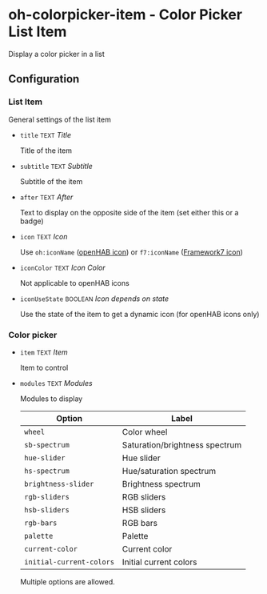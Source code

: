 # oh-colorpicker-item - Color Picker List Item

<!-- GENERATED componentDescription -->
Display a color picker in a list
<!-- GENERATED /componentDescription -->

## Configuration

<!-- GENERATED props -->

### List Item

General settings of the list item


- `title` <small>TEXT</small> _Title_

  Title of the item

- `subtitle` <small>TEXT</small> _Subtitle_

  Subtitle of the item

- `after` <small>TEXT</small> _After_

  Text to display on the opposite side of the item (set either this or a badge)

- `icon` <small>TEXT</small> _Icon_

  Use <code>oh:iconName</code> (<a class="external text-color-blue" target="_blank" href="https://www.openhab.org/link/icons">openHAB icon</a>) or <code>f7:iconName</code> (<a class="external text-color-blue" target="_blank" href="https://framework7.io/icons/">Framework7 icon</a>)

- `iconColor` <small>TEXT</small> _Icon Color_

  Not applicable to openHAB icons

- `iconUseState` <small>BOOLEAN</small> _Icon depends on state_

  Use the state of the item to get a dynamic icon (for openHAB icons only)

### Color picker


- `item` <small>TEXT</small> _Item_

  Item to control

- `modules` <small>TEXT</small> _Modules_

  Modules to display

  | Option | Label |
  |--------|-------|
  | `wheel` | Color wheel |
  | `sb-spectrum` | Saturation/brightness spectrum |
  | `hue-slider` | Hue slider |
  | `hs-spectrum` | Hue/saturation spectrum |
  | `brightness-slider` | Brightness spectrum |
  | `rgb-sliders` | RGB sliders |
  | `hsb-sliders` | HSB sliders |
  | `rgb-bars` | RGB bars |
  | `palette` | Palette |
  | `current-color` | Current color |
  | `initial-current-colors` | Initial current colors |

  Multiple options are allowed.


<!-- GENERATED /props -->
